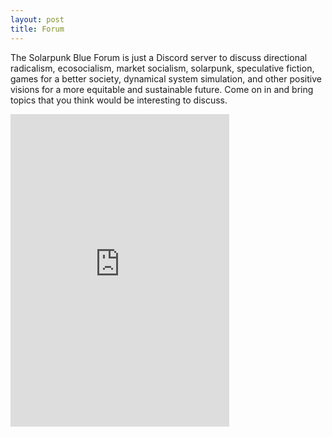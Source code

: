 ```yaml
---
layout: post
title: Forum
---
```


The Solarpunk Blue Forum is just a Discord server to discuss directional radicalism, ecosocialism, market socialism, solarpunk, speculative fiction, games for a better society, dynamical system simulation, and other positive visions for a more equitable and sustainable future.  Come on in and bring topics that you think would be interesting to discuss.

<iframe src="https://discord.com/widget?id=892278579575013396&theme=dark" width="350" height="500" allowtransparency="true" frameborder="0" sandbox="allow-popups allow-popups-to-escape-sandbox allow-same-origin allow-scripts"></iframe>
